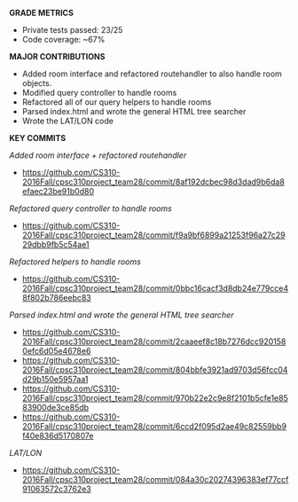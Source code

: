 **GRADE METRICS**
- Private tests passed: 23/25
- Code coverage: ~67%

**MAJOR CONTRIBUTIONS**
- Added room interface and refactored routehandler to also handle room objects.
- Modified query controller to handle rooms
- Refactored all of our query helpers to handle rooms
- Parsed index.html and wrote the general HTML tree searcher
- Wrote the LAT/LON code

**KEY COMMITS**

*Added room interface + refactored routehandler*
- https://github.com/CS310-2016Fall/cpsc310project_team28/commit/8af192dcbec98d3dad9b6da8efaec23be91b0d80

*Refactored query controller to handle rooms*
- https://github.com/CS310-2016Fall/cpsc310project_team28/commit/f9a9bf6899a21253f96a27c2929dbb9fb5c54ae1

*Refactored helpers to handle rooms*
- https://github.com/CS310-2016Fall/cpsc310project_team28/commit/0bbc16cacf3d8db24e779cce48f802b786eebc83

*Parsed index.html and wrote the general HTML tree searcher*
- https://github.com/CS310-2016Fall/cpsc310project_team28/commit/2caaeef8c18b7276dcc9201580efc6d05e4678e6
- https://github.com/CS310-2016Fall/cpsc310project_team28/commit/804bbfe3921ad9703d56fcc04d29b150e5957aa1
- https://github.com/CS310-2016Fall/cpsc310project_team28/commit/970b22e2c9e8f2101b5cfe1e8583900de3ce85db
- https://github.com/CS310-2016Fall/cpsc310project_team28/commit/6ccd2f095d2ae49c82559bb9f40e836d5170807e

*LAT/LON*
- https://github.com/CS310-2016Fall/cpsc310project_team28/commit/084a30c20274396383ef77ccf91063572c3762e3

